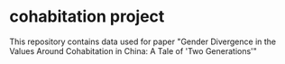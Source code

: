 # cohabitation project

This repository contains data used for paper "Gender Divergence in the Values Around Cohabitation in China: A Tale of 'Two Generations'"

